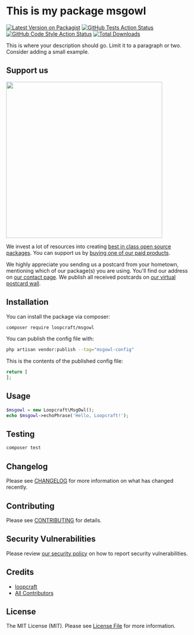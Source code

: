 # This is my package msgowl

[![Latest Version on Packagist](https://img.shields.io/packagist/v/loopcraft/msgowl.svg?style=flat-square)](https://packagist.org/packages/loopcraft/msgowl)
[![GitHub Tests Action Status](https://img.shields.io/github/workflow/status/loopcraft/msgowl/run-tests?label=tests)](https://github.com/loopcraft/msgowl/actions?query=workflow%3Arun-tests+branch%3Amain)
[![GitHub Code Style Action Status](https://img.shields.io/github/workflow/status/loopcraft/msgowl/Check%20&%20fix%20styling?label=code%20style)](https://github.com/loopcraft/msgowl/actions?query=workflow%3A"Check+%26+fix+styling"+branch%3Amain)
[![Total Downloads](https://img.shields.io/packagist/dt/loopcraft/msgowl.svg?style=flat-square)](https://packagist.org/packages/loopcraft/msgowl)

This is where your description should go. Limit it to a paragraph or two. Consider adding a small example.

## Support us

[<img src="https://github-ads.s3.eu-central-1.amazonaws.com/MsgOwl.jpg?t=1" width="419px" />](https://spatie.be/github-ad-click/MsgOwl)

We invest a lot of resources into creating [best in class open source packages](https://spatie.be/open-source). You can support us by [buying one of our paid products](https://spatie.be/open-source/support-us).

We highly appreciate you sending us a postcard from your hometown, mentioning which of our package(s) you are using. You'll find our address on [our contact page](https://spatie.be/about-us). We publish all received postcards on [our virtual postcard wall](https://spatie.be/open-source/postcards).

## Installation

You can install the package via composer:

```bash
composer require loopcraft/msgowl
```

You can publish the config file with:
```bash
php artisan vendor:publish --tag="msgowl-config"
```

This is the contents of the published config file:

```php
return [
];
```

## Usage

```php
$msgowl = new Loopcraft\MsgOwl();
echo $msgowl->echoPhrase('Hello, Loopcraft!');
```

## Testing

```bash
composer test
```

## Changelog

Please see [CHANGELOG](CHANGELOG.md) for more information on what has changed recently.

## Contributing

Please see [CONTRIBUTING](.github/CONTRIBUTING.md) for details.

## Security Vulnerabilities

Please review [our security policy](../../security/policy) on how to report security vulnerabilities.

## Credits

- [loopcraft](https://github.com/loopcraft)
- [All Contributors](../../contributors)

## License

The MIT License (MIT). Please see [License File](LICENSE.md) for more information.
